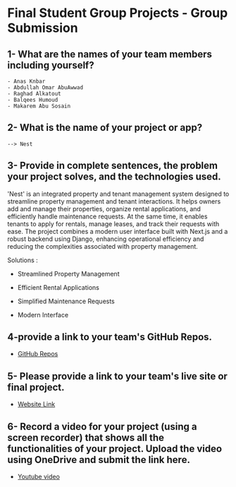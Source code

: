 # Final Student Group Projects - Group Submission

## 1- What are the names of your team members including yourself?

	- Anas Knbar
	- Abdullah Omar AbuAwwad 
	- Raghad Alkatout
	- Balqees Humoud
	- Makarem Abu Sosain

## 2- What is the name of your project or app?
	--> Nest

## 3- Provide in complete sentences, the problem your project solves, and the technologies used.

'Nest' is an integrated property and tenant management system designed to streamline property management and tenant interactions. It helps owners add and manage their properties, organize rental applications, and efficiently handle maintenance requests. At the same time, it enables tenants to apply for rentals, manage leases, and track their requests with ease. The project combines a modern user interface built with Next.js and a robust backend using Django, enhancing operational efficiency and reducing the complexities associated with property management.

Solutions :

- Streamlined Property Management

- Efficient Rental Applications

- Simplified Maintenance Requests

- Modern Interface


## 4-provide a link to your team's GitHub Repos.

- [GitHub Repos](https://github.com/LTUC-Nest)

## 5- Please provide a link to your team's live site or final project.

- [Website Link](https://next-frontend-final-project.vercel.app/) 

## 6- Record a video for your project (using a screen recorder) that shows all the functionalities of your project. Upload the video using OneDrive and submit the link here.

- [Youtube video](https://www.youtube.com/watch?v=FjRg2jKGWqE&t=6s)

 

